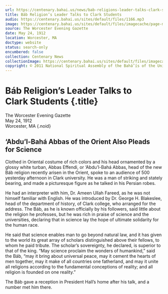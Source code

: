 ```yaml
---
url: https://centenary.bahai.us/news/bab-religions-leader-talks-clark-students
title: Báb Religion’s Leader Talks to Clark Students
audio: https://centenary.bahai.us/sites/default/files/1166.mp3
image: https://centenary.bahai.us/sites/default/files/imagecache/page-main-image/images/press_clippings/evening_gazzette_after.png
source: The Worcester Evening Gazette
date: May 24, 1912
location: Worcester, MA
doctype: website
status: search-only
encumbered: false
collection: Centenary News
collectionImage: https://centenary.bahai.us/sites/default/files/imagecache/theme-image/main_image/abdulbaha-overview-small_0.jpg
copyright: © 2011 National Spiritual Assembly of the Bahá’ís of the United States
---
```



# Báb Religion’s Leader Talks to Clark Students {.title}

The Worcester Evening Gazette  
May 24, 1912  
Worcester, MA
{.noid}  



## ‘Abdu’l-Bahá Abbas of the Orient Also Pleads for Science

Clothed in Oriental costume of rich colors and his head ornamented by a glossy white turban, Abbas Effendi, or ‘Abdu’l-Bahá Abbas, head of the new Báb religion recently arisen in the Orient, spoke to an audience of 500 yesterday afternoon in Clark university. He was a man of striking and stately bearing, and made a picturesque figure as he talked in his Persian robes.

He had an interpreter with him, Dr. Ameen Ullah Fareed, as he was not himself familiar with English. He was introduced by Dr. George H. Blakeslee, head of the department of history, of Clark college, who arranged for the address. The Báb, as he is known officially by his followers, said little about the religion he professes, but he was rich in praise of science and the universities, declaring that in science lay the hope of ultimate solidarity for the human race.

He said that science enables man to go beyond natural law, and it has given to the world its great array of scholars distinguished above their fellows, to whom he paid tribute. The scholar’s sovereignty, he declared, is superior to that of the king. “May science proclaim the wonders of humankind,” said the Báb, “may it bring about universal peace, may it cement the hearts of men together, may it make of all countries one fatherland, and may it unite all religions according to the fundamental conceptions of reality; and all religion is founded on one reality.”

The Báb gave a reception in President Hall’s home after his talk, and a number met him there.